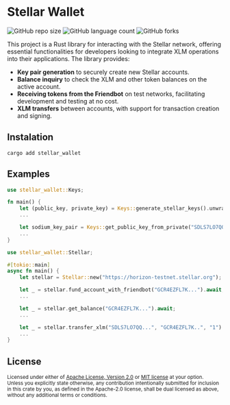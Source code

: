 Stellar Wallet
===========================

![GitHub repo size](https://img.shields.io/github/repo-size/Luan-Web3/stellar-wallet?style=for-the-badge)
![GitHub language count](https://img.shields.io/github/languages/count/Luan-Web3/stellar-wallet?style=for-the-badge)
![GitHub forks](https://img.shields.io/github/forks/Luan-Web3/stellar-wallet?style=for-the-badge)

This project is a Rust library for interacting with the Stellar network, offering essential functionalities for developers looking to integrate XLM operations into their applications. The library provides:

- **Key pair generation** to securely create new Stellar accounts.
- **Balance inquiry** to check the XLM and other token balances on the active account.
- **Receiving tokens from the Friendbot** on test networks, facilitating development and testing at no cost.
- **XLM transfers** between accounts, with support for transaction creation and signing.

## Instalation

```
cargo add stellar_wallet
```

## Examples

```rust
use stellar_wallet::Keys;

fn main() {
    let (public_key, private_key) = Keys::generate_stellar_keys().unwrap();
    ...

    let sodium_key_pair = Keys::get_public_key_from_private("SDLS7LO7QQ...")?;
    ...
}
```

```rust
use stellar_wallet::Stellar;

#[tokio::main]
async fn main() {
    let stellar = Stellar::new("https://horizon-testnet.stellar.org");

    let _ = stellar.fund_account_with_friendbot("GCR4EZFL7K...").await;
    ...

    let _ = stellar.get_balance("GCR4EZFL7K...").await;
    ...

    let _ = stellar.transfer_xlm("SDLS7LO7QQ...", "GCR4EZFL7K..", "1").await;
    ...
}
```

## License

<sup>
Licensed under either of <a href="LICENSE-APACHE">Apache License, Version
2.0</a> or <a href="LICENSE-MIT">MIT license</a> at your option.
</sup>

<br>

<sub>
Unless you explicitly state otherwise, any contribution intentionally submitted
for inclusion in this crate by you, as defined in the Apache-2.0 license, shall
be dual licensed as above, without any additional terms or conditions.
</sub>
